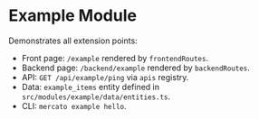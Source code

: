 # Example Module

Demonstrates all extension points:

- Front page: `/example` rendered by `frontendRoutes`.
- Backend page: `/backend/example` rendered by `backendRoutes`.
- API: `GET /api/example/ping` via `apis` registry.
- Data: `example_items` entity defined in `src/modules/example/data/entities.ts`.
- CLI: `mercato example hello`.
